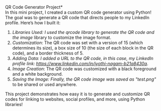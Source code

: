 QR Code Generator Project*  
In this mini project, I created a custom QR code generator using Python! The goal was to generate a QR code that directs people to my LinkedIn profile. Here’s how I built it:

1. *Libraries Used: I used the *qrcode* library to generate the QR code and the *image** library to customize the image format.
2. *Customization*: The QR code was set with a version of 15 (which determines its size), a box size of 10 (the size of each block in the QR code), and a border thickness of 5.
3. *Adding Data: I added a URL to the QR code, in this case, my LinkedIn profile link: *https://www.linkedin.com/in/jyothi-nagam-b21a8430a**.
4. *Image Creation*: The QR code was customized with a black foreground and a white background.
5. *Saving the Image: Finally, the QR code image was saved as *"test.png"** to be shared or used anywhere.

This project demonstrates how easy it is to generate and customize QR codes for linking to websites, social profiles, and more, using Python libraries!
